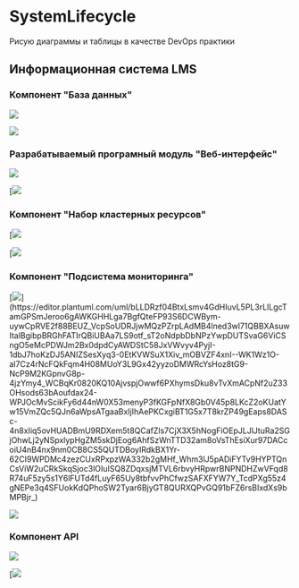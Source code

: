 # SystemLifecycle
Рисую диаграммы и таблицы в качестве DevOps практики

## Информационная система LMS

### Компонент "База данных"

[![](https://img.plantuml.biz/plantuml/dsvg/VLH1RjD05Dtx54DMHQh4fak4Ad83E41brTDYvDXWZnSLGaeS0Oi8ebQiM03b1Aw9gN4Rvmf_RiJxuwanJaEaIAEP-U-z__uR7oRAZLKw2Pm7VdWSf9uKZyS7ZyO7H-CeLAuVolY9umJoH0aLYTW_VQ64vyVoMFbHA1p7UNwMA3avUXgbeUV6Ptk1VoBtnOZEAQThoWMji5ZJMY_qkz53ySOH-7NOUx5ydG9k8aELSDaFFQMIhgYXmjHLUZdY_Q-qCISh_6_mnmcLWXezmv8l6mAXis4z_HPK2-omd78WPo3cLHozH6VCzmqu3P1gdK73j8TN6ZsNsBcsO4R9fbUGMpwz-3zVBDt0JrosaZ6_epn7TnKRfzztlG-vm9HpY_e32j1UGQMUmeYAAe6org02HJWxfyzRj4ecoWzFZTqedUreSSUPmHHOvmAS3MHaHa5cBXVM3PuCEs6dK_Cckk8k8BlQqfGc9ZKN36M6RBaAeJ_2qnaGR_GSnPcrvjEelR_c-sRefc9_r_sbNWhsXoLlR4SD_UfpjLwzTVwgygAmbQKNvlfAy71sK9Ykd6So68IwbwfBCxOf2p7Ms6dV6rk0CLPNFGWBIsh11YFd81ZlIxf50A5mOm9JtBqRDg9z3ZdTif9_8zesqEFgnUKB6DOsR_S4esfd_1EdSwpghUTlm3kyuTk_i7wiklGF2cn8shTvnQ0SSQRSw3dwhkzco5NjXyXE47k7ClJmdVi3)](https://editor.plantuml.com/uml/VLH1RjD05Dtx54DMHQh4fak4Ad83E41brTDYvDXWZnSLGaeS0Oi8ebQiM03b1Aw9gN4Rvmf_RiJxuwanJaEaIAEP-U-z__uR7oRAZLKw2Pm7VdWSf9uKZyS7ZyO7H-CeLAuVolY9umJoH0aLYTW_VQ64vyVoMFbHA1p7UNwMA3avUXgbeUV6Ptk1VoBtnOZEAQThoWMji5ZJMY_qkz53ySOH-7NOUx5ydG9k8aELSDaFFQMIhgYXmjHLUZdY_Q-qCISh_6_mnmcLWXezmv8l6mAXis4z_HPK2-omd78WPo3cLHozH6VCzmqu3P1gdK73j8TN6ZsNsBcsO4R9fbUGMpwz-3zVBDt0JrosaZ6_epn7TnKRfzztlG-vm9HpY_e32j1UGQMUmeYAAe6org02HJWxfyzRj4ecoWzFZTqedUreSSUPmHHOvmAS3MHaHa5cBXVM3PuCEs6dK_Cckk8k8BlQqfGc9ZKN36M6RBaAeJ_2qnaGR_GSnPcrvjEelR_c-sRefc9_r_sbNWhsXoLlR4SD_UfpjLwzTVwgygAmbQKNvlfAy71sK9Ykd6So68IwbwfBCxOf2p7Ms6dV6rk0CLPNFGWBIsh11YFd81ZlIxf50A5mOm9JtBqRDg9z3ZdTif9_8zesqEFgnUKB6DOsR_S4esfd_1EdSwpghUTlm3kyuTk_i7wiklGF2cn8shTvnQ0SSQRSw3dwhkzco5NjXyXE47k7ClJmdVi3)

[![](https://img.plantuml.biz/plantuml/dsvg/XLR9RXD15BpxArhYm2K291OX4gAS-04EN7AnY0KMZXqbvW3omKjC10vn4g8GiSGi4ZSan_7WyJBZN-Z-8wfUzzXZCmwH7C_qKgzUlUhNNjiffhUBBpTpgPqNsVnMUZkzgOhPOYxpg90lFiw-pgXxjnAdYgzo6RMLIsVpgPICfb8AVwM7AzVktBw_iN5tTULf8LVOVg2UFCyMCwjA_pPLtTPZfK_rhwlMVSMgdkxWVw1zxIay-hghsygKCNQXGrEzQdjBXtfeQcOFYpqzCWr2j4qPqJspYy61gPg6Abcw-WTGFQ964KqJem0n5U4RoCm0uK6gJHv0zXN6CJB6vX3R0OcDvIc8zfRLUXxlOu7luZF4noPatiYhlnI3n6A0_f69DgaYXtq9tbTcrzJmEC0-7mE874qAH-mxqYTC1GdM9OKzF5L0EcJkBaQaPX0fsPlg2UmQ65p8Q4EvvO5fcFeonZ-056DLg2DG-ZVnEBJPGjZzVpQSwp5OLE8b90jVZx29OlI5UKVKnjfG4kevH9jzKvcAP7PZFHyLgxLORyn-ntildcgyFAXMOdeiKmSceGvbbL0nMmE0_nGo9Vt5vG3Ae2Z539mmdkxy9rTMYdbvvaZyCO1-DQcxSDOZodU8mJhMLortcBaiD3pX5rUMgrjWT6OVGjF4NE2sMfEq6PQCx4OucMi_0-aovXIVENRnnPLz7GXJBln4np438KebePF58R0_gx8BrvNCQf00UL5yMjSqOvNyXfas3m43sja5eubb4msPpfnt8XMZeeh5vsl8j3vY_59Iwjd37GV7oz0PKumEEw061-OjdYvrgAILLEOzQFFJPvYfI-a1ngWyXbrRUTW3iyvVKqzDcr4IhdWxKHcfF2RFKHqMigf8Zl0z90PPH7f-wWivs-DwOIqyiM9WssPNMgOrOMDfFH_hdrX4vuJIFZeCFc_pw2IPTwQ9yU446DMXdURRhlN-91V622Dt-N8ZKDIujLt_uxPJTqZO6XigLtXsdT0nmnsJf9p7g2Kfynwvq4AuBfnE5FO0gw-oXxICO-QFtCfJG5TWl0JG2QS4zczFUdP01w7wTAsaC38rGOBuSbjDS1BR8Vk8B6ybUD9JKecngso88dPdUD6NXomSqJrdG7UHBTQ1kfuadsHXgK1WzfBqbBiQRSFWgUFe4c-tcIuI1qcCJXmvXTZAwsj40AiTpxHjGrBYKYgJtx0_J59hUCHlcRy0)](https://editor.plantuml.com/uml/XLR9RXD15BpxArhYm2K291OX4gAS-04EN7AnY0KMZXqbvW3omKjC10vn4g8GiSGi4ZSan_7WyJBZN-Z-8wfUzzXZCmwH7C_qKgzUlUhNNjiffhUBBpTpgPqNsVnMUZkzgOhPOYxpg90lFiw-pgXxjnAdYgzo6RMLIsVpgPICfb8AVwM7AzVktBw_iN5tTULf8LVOVg2UFCyMCwjA_pPLtTPZfK_rhwlMVSMgdkxWVw1zxIay-hghsygKCNQXGrEzQdjBXtfeQcOFYpqzCWr2j4qPqJspYy61gPg6Abcw-WTGFQ964KqJem0n5U4RoCm0uK6gJHv0zXN6CJB6vX3R0OcDvIc8zfRLUXxlOu7luZF4noPatiYhlnI3n6A0_f69DgaYXtq9tbTcrzJmEC0-7mE874qAH-mxqYTC1GdM9OKzF5L0EcJkBaQaPX0fsPlg2UmQ65p8Q4EvvO5fcFeonZ-056DLg2DG-ZVnEBJPGjZzVpQSwp5OLE8b90jVZx29OlI5UKVKnjfG4kevH9jzKvcAP7PZFHyLgxLORyn-ntildcgyFAXMOdeiKmSceGvbbL0nMmE0_nGo9Vt5vG3Ae2Z539mmdkxy9rTMYdbvvaZyCO1-DQcxSDOZodU8mJhMLortcBaiD3pX5rUMgrjWT6OVGjF4NE2sMfEq6PQCx4OucMi_0-aovXIVENRnnPLz7GXJBln4np438KebePF58R0_gx8BrvNCQf00UL5yMjSqOvNyXfas3m43sja5eubb4msPpfnt8XMZeeh5vsl8j3vY_59Iwjd37GV7oz0PKumEEw061-OjdYvrgAILLEOzQFFJPvYfI-a1ngWyXbrRUTW3iyvVKqzDcr4IhdWxKHcfF2RFKHqMigf8Zl0z90PPH7f-wWivs-DwOIqyiM9WssPNMgOrOMDfFH_hdrX4vuJIFZeCFc_pw2IPTwQ9yU446DMXdURRhlN-91V622Dt-N8ZKDIujLt_uxPJTqZO6XigLtXsdT0nmnsJf9p7g2Kfynwvq4AuBfnE5FO0gw-oXxICO-QFtCfJG5TWl0JG2QS4zczFUdP01w7wTAsaC38rGOBuSbjDS1BR8Vk8B6ybUD9JKecngso88dPdUD6NXomSqJrdG7UHBTQ1kfuadsHXgK1WzfBqbBiQRSFWgUFe4c-tcIuI1qcCJXmvXTZAwsj40AiTpxHjGrBYKYgJtx0_J59hUCHlcRy0)

### Разрабатываемый програмный модуль "Веб-интерфейс"

[![](https://img.plantuml.biz/plantuml/dsvg/bLLTRn9157tVNp7or2Or-j3uP4oLnAHlniPdie4fZYu3xWuFrPX0yUE1A0dlLkkxoPQ2B9IFlp3pZpntTg1yB4qaMRBScNlkkUVS6OuYvOUgNWcyUq8MWtg9iyVvmmVvmqA-AfKl90-VUD5R8Mj-w5UO4YhWpx5o8jvpzkYXvmNyL35LPQ4elrQi949ULA8gcUUTd4MALmhFgdLPyiEplK2SyWEMqrqzq5VtTQAdvbmFJCDyGc1achbzzi7p63xBqdiXVrS7P8LB5L7kRzEWR3tJFHthgKvCX-LeuKBFxL8VpmqUBEa1qpFJn2ljdfgs-SpC-IQ07Z4zPlYLJSgqSliRd6fXzGsQfAe_WJR3nZ6I4lk-G1rOLfU83C4fNl2PhoJ4kwkcQrFJidmJPhwujdh87Z5iI40DANfYsbi4G-u78lB91YBn2zjYP2UW4WC9cbboFn2VaqAfS1QmPwMROb-78HpheVs6NbWSwtYhbf2AbyDbhIvo2QkniC1LYWdTzZuY66PRjY7JqXFQ37oeHss39POd-Dbt7X0lSjeqxrA20bly_6AHrvGlYxoWUAI4BDinWjZD7Pwbdf9OFJTFphlC9B2wqyMvzMztLsJk_tTLZzn9sg3OO-ORPgi9NsyWR4nJPXt_RblxaxdMeHw81ahDNMyp_NSDTsU7eFRHkoLMgigKcMbRb3uvFTp1IYV8zbxoOEEOhnomIpjw3U9dzNPpd7cE0KPOo-ojOx0rpHldqG6ivQtFzzCNnmVCMdbj9tTeKQnLiPsChpGZ2CxqjPwbalP9CCYPce-mAxE6d3scgwEOhFZnIWhqTtmBGFgarosp1cMCgQkQLMZpakqwcVlBws9thfl4bEaLtR9qeP92SznUaCBbffU_6m_4ZhWiuL_d7m00)](https://editor.plantuml.com/uml/bLLTRn9157tVNp7or2Or-j3uP4oLnAHlniPdie4fZYu3xWuFrPX0yUE1A0dlLkkxoPQ2B9IFlp3pZpntTg1yB4qaMRBScNlkkUVS6OuYvOUgNWcyUq8MWtg9iyVvmmVvmqA-AfKl90-VUD5R8Mj-w5UO4YhWpx5o8jvpzkYXvmNyL35LPQ4elrQi949ULA8gcUUTd4MALmhFgdLPyiEplK2SyWEMqrqzq5VtTQAdvbmFJCDyGc1achbzzi7p63xBqdiXVrS7P8LB5L7kRzEWR3tJFHthgKvCX-LeuKBFxL8VpmqUBEa1qpFJn2ljdfgs-SpC-IQ07Z4zPlYLJSgqSliRd6fXzGsQfAe_WJR3nZ6I4lk-G1rOLfU83C4fNl2PhoJ4kwkcQrFJidmJPhwujdh87Z5iI40DANfYsbi4G-u78lB91YBn2zjYP2UW4WC9cbboFn2VaqAfS1QmPwMROb-78HpheVs6NbWSwtYhbf2AbyDbhIvo2QkniC1LYWdTzZuY66PRjY7JqXFQ37oeHss39POd-Dbt7X0lSjeqxrA20bly_6AHrvGlYxoWUAI4BDinWjZD7Pwbdf9OFJTFphlC9B2wqyMvzMztLsJk_tTLZzn9sg3OO-ORPgi9NsyWR4nJPXt_RblxaxdMeHw81ahDNMyp_NSDTsU7eFRHkoLMgigKcMbRb3uvFTp1IYV8zbxoOEEOhnomIpjw3U9dzNPpd7cE0KPOo-ojOx0rpHldqG6ivQtFzzCNnmVCMdbj9tTeKQnLiPsChpGZ2CxqjPwbalP9CCYPce-mAxE6d3scgwEOhFZnIWhqTtmBGFgarosp1cMCgQkQLMZpakqwcVlBws9thfl4bEaLtR9qeP92SznUaCBbffU_6m_4ZhWiuL_d7m00)

[![](https://img.plantuml.biz/plantuml/png/fLPDRnjL5DtxLpo91HjQaFWG8ctL5N-01Pji8cA1XUjKgLc0kl3OCHKur5KgbGYrJLDGTqWJnrEFFsRy5zxxHvnptdDcdDYpeLAgyVkuzznppxtttN_KtZji__IWMNlqOwFrSEzmxu5fDzhD-jS7hVOtZL_gvejFDcwrVsxMpSFcNgDLgscrPl3lyTqx7tpswPVx-v_Vk_FTGVFWy2lpxG-DTlsUiV-whetjqjWNzbtLkLSuDR4Z_9_Pr2O6dwaTszYu3jOkREwwLTVFR6xdhkUUu71Y5sv04x7hm7lYZh0uSrqtC8yzNFiMLXDQNNbqGwp2Y8k4DzFE3Eu1AYOEM4uDrh6onEKSrs4I5pk54PlixBRiQnr8S2cnS_pvUDoluUVqev9DVCFgUsq9E8nDTrlkoFLmRuPBALRW5S4T4vNmfMG7y6zXDrE47SG8qowoyUtT5kB3MbznFS5NX4Xo4XBy5bYVmozjHkGAYzEFyJdt4S7eiGd7CpTm_H0SZ4RbDD5eAkHZZm68HcGKnvTAop7EU9DTHWgkNOJDhJ7aTi4eGgxEjjEDtNFydXH1hMSdhYBAQF48yNU0FhxYEWivY1Ye44DEsnCR75vAfmkULKuNSDOL9odOnm9PMuB6Re0whJ19O70Dj3qQ4dQ4RNGMMi21IK2SIhSlxIdDFSEDFZnrVVoeXux2WSbyFN4yJRaFiPI56rvYCTAZdFhpge7P6gsknzilGyBdLCaQwTpzPxE0LPS8hL-m-fp48Gs5LC6D4Mz4CRNPBQO7wo2q98itrwbG2R_2wbAI5gr1Z8dIoiXkCiXmjui405dpRcWdm0uoNFz6njTLwOQCwY-Ac1HIxYitkRrmlmUMc9PBcnkLvjYJzYSiN2hf4_7kcv5aNvGnBwb6naIAtk5h3yiqSIBul3TRAVncVxXPDB4TIM8BxmwRvPXK_I5izZ4r36ogI2vKG5xYHiwYwuLQJJ408N6dKWMZeaYcWPUDYgzg7TvQaCW9d5C4dQlAea1YNrgiyeAaJTLMrTkGWgAbZsZBb1i65suR0FqR6eWLInWdez09s1ZXQHYc5QuNdQXhq1ZETyGBXSGkbK8PFPNALP_onNIa8fdxOZhJ7CdyqEGu9JSOVElYF8S2sUsNcedRpvQvVBifiM9qKo7wbeJDrx18xIAat2Tp0fRH2uAoMK_RHECRv8Kgbxbvx-lOp_QnvhhlHmCSJ4rfp3FlacZkon-BvQbKCHDmBkI1CAzNWLqWfnBFjSU3NGZiAbX2o5Tz8XMvcWIbDXicEQ-z27sQFN9WcWVVVqZJfLPt8iJZOZvW4lo1K2aZF7e2aMJ-QJWTIWTvBPvFFeXLswcQYoED2ysg3DYURlMsOwGcjO1ojr9elYSWw__ZCHCae8TTCN0tFIfuOpNK8lqS4xhx3L-9RvZBaCmSIYgJkRsNWCrdb1Hz9c5GXvVWzXGGnHj1OkQ3N2SQ5Odwif9-McewirNLB4dNHhCsbHxghNt_6A_TnoVVx_y1)

### Компонент "Набор кластерных ресурсов"
[![](https://img.plantuml.biz/plantuml/png/ZLPDRzD04BtxLom-jL8a1FI8K24dRXM8SnKbJh6KsC9na2fKgKrQA6fHKK-8hr9-WPl4hPiFzo_i_YFUp6vY9t60IgdZtPatRzxCpcQp5LQ2iDriMFTShzfernpnkBnnlxonNVQziE9wJl34iXfEFHIXBm9tvtKeQcxWL4FNzuHblTnjXKvp-vdVzcgLO7UjuTQTah3bLpcIaJfG7HchVNKYP4yc-D9HNHbXAv4ts7wFPsAlYtVBE261V9QJgRM0wxwCvPLC0HLX8v6tTacGivXHNGkSDssmQpfUs2A4d_AEtGRuZF0XjtW5beqlCPQkr17-3x0unlDMC4JAb7jwWxAI8tKAXvHpJ4e2nfJlCTuY85EoNLYDCmlLPPoUdAWp0PCOWAcy8xSCo5wtzYnBM09_YvfK7r1A5umIoo6P6qITGynIacScI2MelcOfmUV8C1-2IOVPH9HriKQWbVTWUwhZq1JMb9R2W_DyKC_Xybt2eADEASQ5pizGDn76h2O5JGGqY3aKIToNAJKCMiGKWQnkEIIrqPaMQKcUXnJq5qpdEepCbsHvsoJRytnFKZdLYUOLgMC0u9MudsDreNyW5zYG8WU50hXUFQXGX2y0EIIXJVRcYOZ3V0b-p0pGS90u4Xp-iCX3dPGAr4gnJKRNckHAZHxflAdJ1rprLOqJEYqkuczETQdLXCuSMfdjhDCBr0Xt0FLqwxazrOIuzpaxhX3GgE1W1U4d3COjaUWseuhCZaRHmVW7MNjTPpTFowdNIwlp-vzJRoyEAIAC4vsosKs6XmpBMwym973QvLYTcP4nO7jTxkMQceOv139CZAhpATGSR_TlEQHOX2zHGUkGIQe-OAitby4b2OxU6O6OBaVUKVO4PGooMQSNTTQ6XagDS9J5DPyRmmKPVaAJaZuZEd4qAEVEPvPMq_TShkTtW4nO-HIWE1AopmmoquPFhIM_iMPBPQU6sRDoUlaUtqvqfBcgGjyjXSIuuwmNJeCk8vwzUATN-gw7JU5O6-QlFYuSEy5XsgVJ9VrgpYGeNL6QWXjee2yXLEGZpJv2JMaY84HVpuqPHOO2Xgw0dcbTleOMfg2sX5MEWxwlZIvOstIy6lqQ-0C0)

[![](https://img.plantuml.biz/plantuml/png/ZLPDJnDH5DttLxp4hI4cViGe4bR-0HTks3JIQ6EP4XWN6XQTGe6a6fG56gC2chWpcNuCdPREz2-yzuyyzxpNcLOwZIIKwNltuznppxt3-gvVtl7VRDLAkw-htdPvfxob_AfVgpojU_wpwhkAUd1duPN_jbPHsxLorIkLU5egAVpiFLczTU_kmytD-skhB-gr-iuZzVnLrQ-iAVt7D7Me9qgVwT_BxBx3Qg2x-4nqh2E5nrZtTQXC0sSTdPhcClTpdUfhis-EO1pfiMbBYD0qa3qo1pWScQPfgpqBL_z4r4YYJZEQ4vmYY0c8D-7D2Ea1AXGSY1mhdEDa0kSKxWW9nqOUH4UFDppzWmOHd29zZLzNJuB7L7TC2vzz78tnjwTJ1T0sH08CBdPCAcWd1Q2ozmA9uEBR6zwyJmSM0toT06MGswriU2WKvRTOu16U0fIK2XXNbCK6GvWwPiwBYyDjGMr2TCjX5Q813sGZsRL0OWyOIUXn9BiqBi2OnKhCM05bn4XTnn0U16-SMGqPiojTOv7daaSdLYh2N2IDXmQovahYZpT1IZ-5mJu2Zym-4W2H2C0SJhqkuGD1YH0jBlBgoBh0LIYW1Q3rmUbtMpGh75eHnGXx8F3i1LBDq7IpPEGLG69tPKcoO3xBAC4DVUI0KD-XbOTfcvOG6PfZIGUKW78fKV1rGlN3j0k7b5RD7BME9VXNN2H4CHIn4jkKKVCfPzISE40gSpf0Z1u9jV5m9e3GMSxU40ZRYaLDu1ba8oTQ0YF2Go3w4D3vZF9kaGgBRlvdUgJIGl-2IH8VsKyzTWG66AQ4WqHfBmWbt1JTATbb8Wj6sgS9X28BHc1dmwjcXBqmr5IWXvH8o4R7Isr5hmEK04QeSeg2f74jNN6wQ5q4dnENz-YKQwtFdJ3jpeLKbczjEm1ZxY7Bm83Zj6ogaJrG4XPOUpJXZCHsbuYx777slq1e-KpP4KJ_i5S_u7k0HxmMA7SdzPdnlPHMk-fcgfSMnGN-Y2vPlr7Y8g-Kj2UwDmVGj8NkKxSfRKo-dMJCGrMhlymcWtjHXkENlLOSXPHKH3abThG3Syo9x-WG7lFxDUJhAHFfI5BEGI9VPzEznvaa-ObhCilG8P3FuhEbsCtJe3pRxZtOdwuUDkyOdv7KOHiSyJXRxtFG_tqpX2iGLCNRjFzebDRnAF-R_0K0)

### Компонент "Подсистема мониторинга"

[![](https://img.plantuml.biz/plantuml/dsvg/bLLDRzf04BtxLsmv4GdHIuvL5PL3rLlLgcTamGPSmJeroo6gAWKGHHLga7BgfQteFP93S6DCWBym-uywCpRVE2f88BEUZ_VcpSoUDRJjwMQzPZrpLAdMB4lned3wl71QBBXAsuwItalBgibpBRGhFATIrQBiUBAa7LS9otf_sT2oNdpbDbNPzYwpDUTSvaG6ViCSngO5eMcPDWJm2Bx0dpdCyAWDStC58JxVWvyv4PyjI-1dbJ7hoKzDJ5ANIZSesXyq3-0EtKVWSuX1Xiv_mOBVZF4xnI--WK1Wz1O-al7Cz4rNcFQkFqm4H08MUoY3L9Gx42yyzoDMWRcYsHoz8tG9-NcP9M2KGpnvG8p-4jzYmy4_WCBqKr0820KQ10AjvspjOwwf6PXhymsDku8vTvXmACpNf2uZ33OHsods63bAoufdax24-WPJOcMvScikFy6d44nW0X53menyP3fKGFpNfX8Gb0V45p8LKcZ2oKUatYw15VmZQc5QJn6aWpsATgaaBxIjIhAePKCxgiBT1G5x7T8krZP49gEaps8DASc-4n8xIiq5ovHUADBmU9RDXem5t8QCafZls7CjX3X5hNogFiOEpJLJlJtuRa2SGjOhwLj2yNSpxlypHgZM5skDjEog6AhfSzWnTTD32am8oVsThEsiXur97DACcoiU4nB4nx9nm0CB8CS5QUTDBoyIRdkBX1Yr-62CI9WPDMc4zezCUxRPxpzWA332b2gMHf_Whm3lJ5pADiFYTv9HYPTQnCsViW2uCRkSkqSjoc3lOIuISQ8ZDqxsjMTVL6rbvyHRpwrBNPNDHZwVFqd8R74uF5zy5s1Y6lFUTd4fLuyF65Uy8tbfvvPhCfwzSAFXFYW7Y_TcdPXg55z4gNEPe3q4SFUokKdQPhoSW2Tyar6BjyGT8QURXQPvGQ91bFZ6rsBIxdXs9bMPBjr_)](https://editor.plantuml.com/uml/bLLDRzf04BtxLsmv4GdHIuvL5PL3rLlLgcTamGPSmJeroo6gAWKGHHLga7BgfQteFP93S6DCWBym-uywCpRVE2f88BEUZ_VcpSoUDRJjwMQzPZrpLAdMB4lned3wl71QBBXAsuwItalBgibpBRGhFATIrQBiUBAa7LS9otf_sT2oNdpbDbNPzYwpDUTSvaG6ViCSngO5eMcPDWJm2Bx0dpdCyAWDStC58JxVWvyv4PyjI-1dbJ7hoKzDJ5ANIZSesXyq3-0EtKVWSuX1Xiv_mOBVZF4xnI--WK1Wz1O-al7Cz4rNcFQkFqm4H08MUoY3L9Gx42yyzoDMWRcYsHoz8tG9-NcP9M2KGpnvG8p-4jzYmy4_WCBqKr0820KQ10AjvspjOwwf6PXhymsDku8vTvXmACpNf2uZ33OHsods63bAoufdax24-WPJOcMvScikFy6d44nW0X53menyP3fKGFpNfX8Gb0V45p8LKcZ2oKUatYw15VmZQc5QJn6aWpsATgaaBxIjIhAePKCxgiBT1G5x7T8krZP49gEaps8DASc-4n8xIiq5ovHUADBmU9RDXem5t8QCafZls7CjX3X5hNogFiOEpJLJlJtuRa2SGjOhwLj2yNSpxlypHgZM5skDjEog6AhfSzWnTTD32am8oVsThEsiXur97DACcoiU4nB4nx9nm0CB8CS5QUTDBoyIRdkBX1Yr-62CI9WPDMc4zezCUxRPxpzWA332b2gMHf_Whm3lJ5pADiFYTv9HYPTQnCsViW2uCRkSkqSjoc3lOIuISQ8ZDqxsjMTVL6rbvyHRpwrBNPNDHZwVFqd8R74uF5zy5s1Y6lFUTd4fLuyF65Uy8tbfvvPhCfwzSAFXFYW7Y_TcdPXg55z4gNEPe3q4SFUokKdQPhoSW2Tyar6BjyGT8QURXQPvGQ91bFZ6rsBIxdXs9bMPBjr_)

[![](https://img.plantuml.biz/plantuml/dsvg/bLPBJnDH5DxtLzp4hQ_4HumYOUKVSE66JIDDR2o5G5reMBHJAXeGY2Q66EIXYJkJSUZOQUcqV-7UV-JtdNkddROp5KWWmxtdyPrpldFENTgi5JTgRrOhXStNvUfwSQEugchbMgNqRArQUrv-Lr8FxsPUrTvMIcgzKYnN2mKvBHGKVhQUBjouV-_Hoig3nOMNQvMrZSVgnQjohRIez6_ZQLyFbVwgVysJ-mwfZWxmDzQH3XK-8ztMlZ9rdFtH0-FDKp_L0trfccO7mg7kcrsQy4qTtaEpZSEUySoksh9mzGzO3MaryMWES0eZfY5uOxdfmJr0-SG1ov72EKw6K1v07IQXM1yRqU6JvQe-4O4GIg6-nA-Dnxnt_tPlfcpY6rR_ofK0Xx6kCjkc2RKUT28Sm2bYsoCeWHSfU1dYecqQ0C0Z2Lc9EeFn85c7Rgmlj9-FIPGRSj26Hp5YMWfn3s1gACP2SUinIAMFz3cCjO7c8CVPRUGM6M_9pGw-6c8j7CKypjCNE1u805_qktS4YsGJXTjJJZmcA1S44QSfGgEH865aNSb5m6f2dExwWajoH1uvh21LGyrcK78FnUp0bgi9UKxpwu_RS_pV6KSwIHS_msrkuL0VM0Al9xoW7CfI841gcX9ODAPNO1aqONyE0oou2scoliKI4Kue9Mz3gCS3fds8EdWkhEuSeZT6NHIGA6RVV8H-IqahJXFZ0j4ueEYsQ_4QL3i4JrfoBkb5DkhIkWXiC4sM3CCpjQQewvXJVQoF-77io7L9HaxLCbK1I08NHWtjz46rf7VZd89ms1pWE7RuROVxx2oosgAN2TIRy6kQAIf-bWvjInaI0lwSdM549Ys0BkzJD6besygvbSbEF4Ezqk1mNeHS7JV7VSvXeV9esisa1hl0TIpk_nF1d1cGIyNbwXMuA8qGC13pGSB9G8fiVsEmA3k88_HB5LwMa2oVBhoxedFEnoubC1zoHRc4o1gYr3dgp6mFPMVbowQ8mA7Ro9n7Pq3hSuOmKGH7XWcxSNa2Wqo0fnWxMTH1Wa559ar-NT_EsBP8Jr3HMCPrKxPO4ZLBWSWjOTbdaKfjOKagQYEBXN5v4uCxu6g-9INt9EXjMrUPsqc74URaN8JZlc9fPtUxxWlO95X262HD5KbkPTQb-j1jsebM2zoiIxQFCfyG40OZNnukNSpllfE6JKfn5CdevApOprUwnkZZd9Indqz_PhmnJU0hZoWUkFhAeseKTFvIHRejT_bMgriosNb0vRPpHmosoNnX5BzwoPOPpBvy9laSNMz1e7Zwa9nZRaEtgznBBhzwZE9CLXgfuVZSaVqOMhIKE4eDf5xILaE6a6dMAcKzEpdUNVNS1keaAjUB5e_RKdN5FjOBI_Za-_uV)](https://editor.plantuml.com/uml/bLPBJnDH5DxtLzp4hQ_4HumYOUKVSE66JIDDR2o5G5reMBHJAXeGY2Q66EIXYJkJSUZOQUcqV-7UV-JtdNkddROp5KWWmxtdyPrpldFENTgi5JTgRrOhXStNvUfwSQEugchbMgNqRArQUrv-Lr8FxsPUrTvMIcgzKYnN2mKvBHGKVhQUBjouV-_Hoig3nOMNQvMrZSVgnQjohRIez6_ZQLyFbVwgVysJ-mwfZWxmDzQH3XK-8ztMlZ9rdFtH0-FDKp_L0trfccO7mg7kcrsQy4qTtaEpZSEUySoksh9mzGzO3MaryMWES0eZfY5uOxdfmJr0-SG1ov72EKw6K1v07IQXM1yRqU6JvQe-4O4GIg6-nA-Dnxnt_tPlfcpY6rR_ofK0Xx6kCjkc2RKUT28Sm2bYsoCeWHSfU1dYecqQ0C0Z2Lc9EeFn85c7Rgmlj9-FIPGRSj26Hp5YMWfn3s1gACP2SUinIAMFz3cCjO7c8CVPRUGM6M_9pGw-6c8j7CKypjCNE1u805_qktS4YsGJXTjJJZmcA1S44QSfGgEH865aNSb5m6f2dExwWajoH1uvh21LGyrcK78FnUp0bgi9UKxpwu_RS_pV6KSwIHS_msrkuL0VM0Al9xoW7CfI841gcX9ODAPNO1aqONyE0oou2scoliKI4Kue9Mz3gCS3fds8EdWkhEuSeZT6NHIGA6RVV8H-IqahJXFZ0j4ueEYsQ_4QL3i4JrfoBkb5DkhIkWXiC4sM3CCpjQQewvXJVQoF-77io7L9HaxLCbK1I08NHWtjz46rf7VZd89ms1pWE7RuROVxx2oosgAN2TIRy6kQAIf-bWvjInaI0lwSdM549Ys0BkzJD6besygvbSbEF4Ezqk1mNeHS7JV7VSvXeV9esisa1hl0TIpk_nF1d1cGIyNbwXMuA8qGC13pGSB9G8fiVsEmA3k88_HB5LwMa2oVBhoxedFEnoubC1zoHRc4o1gYr3dgp6mFPMVbowQ8mA7Ro9n7Pq3hSuOmKGH7XWcxSNa2Wqo0fnWxMTH1Wa559ar-NT_EsBP8Jr3HMCPrKxPO4ZLBWSWjOTbdaKfjOKagQYEBXN5v4uCxu6g-9INt9EXjMrUPsqc74URaN8JZlc9fPtUxxWlO95X262HD5KbkPTQb-j1jsebM2zoiIxQFCfyG40OZNnukNSpllfE6JKfn5CdevApOprUwnkZZd9Indqz_PhmnJU0hZoWUkFhAeseKTFvIHRejT_bMgriosNb0vRPpHmosoNnX5BzwoPOPpBvy9laSNMz1e7Zwa9nZRaEtgznBBhzwZE9CLXgfuVZSaVqOMhIKE4eDf5xILaE6a6dMAcKzEpdUNVNS1keaAjUB5e_RKdN5FjOBI_Za-_uV)

### Компонент API

[![]([https://img.plantuml.biz/plantuml/svg/fLLDRzD04BtxLomv5IaIbnuHAlJK6m9nhgnaMumIfzYRGuMG6WfKgD1AlHTexqXkOZTkqYH_OVSVyMPsy-N4vK2bECr-l9atxyruArP-fDhDXlSe26kDTbsAfzkRJxOtTxTReVA3K4RFFAyXzvHGBH45-s-Lg0UHhAcW5GhFUtqOAzdSVT5gXtK_Ejne17koAYhFN-vK7eiFdYVmDqFQYEJxDYutPQXYdDBNvaXd-aQFTLSdUgHpSrwXzPzwmZifFaDyiACpORxopxmgT1_7KvsOawemdueW-WwBEZCTF7DiBg0BdGjzop09dlVOm-7FvXZR0-3dM1XXQsY-utji8GIpAL0vY5hlK0NAzXV7o01GYASpPdE5bJwbwtWmkUc5XD05RepCCLF9fpmpB79w7Q1I8iZNd5RfRAxxI3cXOb0fA75mmy6kEST2Xbk4QZf23u1nhoVC2uMaYFZzZo0hR2FfDuBO9z69qMySAqHdffTOdt3PM3q6xB9-A2fbU8HhVNv2BsmETB8IAmYLt8zciIuuyPGHvpMz15w7wuNi2GRAWXqleJJtZYkae7gHNN9Mcnnrv_AoDNke4hImafzVgya3vOSrkQjah89mdwsypd0GswehfYKX-G7FWWoj9BFgMHzHJRlE-yxtPMPcx0bxffmaQTsPUuFkZimfUw3S70-xeHrBgynodaJp1qnDx8RaJy9ZTvmnlpzhzyvjLs9dx1g3TBXTmBNjzz6R9r1lXJO34A7JAQdVBuckSzpsNib6OVmiTF0Ls_68fqDY1u05N3TRaDdG5X-u13i3AdG9PMTnMS4lD540FDOzq3uXJLc0dXuBL-p1T1pO4BQNs9iffiEP-SQjpJajjHzJj0mNCYWqqchBB0sC_naM57efsleUMJHulY3mcp10zNRc02I4VREKcvyDqwD1Zlz6heOqMZYldZN-0vtZqbwNQV4rTU6gdSw6NVbTrnkMwWstsfrzNqqW8HHtT-sBqXaPQriohECr_1S0)](https://editor.plantuml.com/uml/fLLDRzD04BtxLomv5IaIbnuHAlJK6m9nhgnaMumIfzYRGuMG6WfKgD1AlHTexqXkOZTkqYH_OVSVyMPsy-N4vK2bECr-l9atxyruArP-fDhDXlSe26kDTbsAfzkRJxOtTxTReVA3K4RFFAyXzvHGBH45-s-Lg0UHhAcW5GhFUtqOAzdSVT5gXtK_Ejne17koAYhFN-vK7eiFdYVmDqFQYEJxDYutPQXYdDBNvaXd-aQFTLSdUgHpSrwXzPzwmZifFaDyiACpORxopxmgT1_7KvsOawemdueW-WwBEZCTF7DiBg0BdGjzop09dlVOm-7FvXZR0-3dM1XXQsY-utji8GIpAL0vY5hlK0NAzXV7o01GYASpPdE5bJwbwtWmkUc5XD05RepCCLF9fpmpB79w7Q1I8iZNd5RfRAxxI3cXOb0fA75mmy6kEST2Xbk4QZf23u1nhoVC2uMaYFZzZo0hR2FfDuBO9z69qMySAqHdffTOdt3PM3q6xB9-A2fbU8HhVNv2BsmETB8IAmYLt8zciIuuyPGHvpMz15w7wuNi2GRAWXqleJJtZYkae7gHNN9Mcnnrv_AoDNke4hImafzVgya3vOSrkQjah89mdwsypd0GswehfYKX-G7FWWoj9BFgMHzHJRlE-yxtPMPcx0bxffmaQTsPUuFkZimfUw3S70-xeHrBgynodaJp1qnDx8RaJy9ZTvmnlpzhzyvjLs9dx1g3TBXTmBNjzz6R9r1lXJO34A7JAQdVBuckSzpsNib6OVmiTF0Ls_68fqDY1u05N3TRaDdG5X-u13i3AdG9PMTnMS4lD540FDOzq3uXJLc0dXuBL-p1T1pO4BQNs9iffiEP-SQjpJajjHzJj0mNCYWqqchBB0sC_naM57efsleUMJHulY3mcp10zNRc02I4VREKcvyDqwD1Zlz6heOqMZYldZN-0vtZqbwNQV4rTU6gdSw6NVbTrnkMwWstsfrzNqqW8HHtT-sBqXaPQriohECr_1S0](https://img.plantuml.biz/plantuml/png/fLLDRzD04BtxLomv5IaIbnuHAkJK6m9nhgna6umIfpYRGuMG6WfKgD18lHTexqXkOZTEqYH_OVSVyMPscm_dWmELuZIpks_Ul7cptcigFrAjUirx58JbMgiYnTFIxfFIxa6f4Ie_26NqpFDgyb09rH1HK7shH2M8P5a5ZL1utklZffBrWnUDLbZne-ETMd0eYwBm_EL-uR7uu7a2VpEadKY-R-5mNOQgYLtwnfpeLD_gYUxgM8zrPZe5Yl_KKrv9y1dXWnMT2lELVsP5eVlOdkZOd1M5-PG7qGC4TMhQU6PON40NEXFwZc5YFE-nXisVpIcMXy3F41XZQMI-utjY8GHNaolbA6gyWmh4zXVdI06GowTJhkOQaJxHTNLmSGy7Oa8NE34sfrnAzb1dYY3JQmELY82lEI_ItaptGJacCKWA8exQiB5hEWYaE4MefYtq41ZtUifrGKZAYD__IB9IRIJzMj3qgUbKqMziosNdIgyGdx9it3q6x7B_82enFC6nFZ_HBomETRoIAmYLh4QpN9TCF674kQPNm6kpNc1FCEWigkCGfBbtjQ8Lf1VP9UDkawC6ZfVLR9iI55ZXvvVByaZvOLaUADbKGLXbAwypd2Dh3K9YTPsfdQ4tkPGjCMKpR6PFJMpFcqvdn-QScxkvwzlRt6fAA_aoJuXeVi2jRI2Eo7Y4nss_uFh-h5ths773oiGvdWI-My2rS_NHcnEeD4BB08NGxeJQsj-GNMSuxRsIjToziZ2Qr-op4nxxs4ws1LntQO3Po8eFN8AT0UNiJ-miBdVm2rqL09xe7ie-evvo0tfw8fpOmuSvjodiaB3f4epzXVd6CykSbkQAIxGLBZ38JSZgB2pT1Fzp2r3gfMphpRzey6oXmM_20Ehjpm6e4VQLiTdyR9WUtT3uR-mqf3k3UVMiyRTCZgEzZcd-_NFfr4vcjzZcisusRActF6e3-oAQeeNek3jhtu3Eo8ZjoR12xzU_))

[![](https://img.plantuml.biz/plantuml/png/XLTDRrj55DtxLup40f2gWCI742rLaH0IEoGMRB8WQaonwZfLQXQWBc8d9WAdILLG5LMKVYpO8RtuetvsxEU_CFEFEEVSUVRpLrefZJrpvywzvvvxxkJMW_hEVltdUzNIWxkLslsT_PrxhbwfLyjVxzNgtrL-BRjFFroxLV-bMdRtgpkLMgcarLB9uT_3Bswyy_57d-tkVdBpnkszwjx-v-xxdohryatd_mjDd_Yfyq_zlrVPFOVLm7Vm_yIdlk_mCVKzdxXmWBKBduNcLSTV-CnVXiDm3EE-7uSsNIJX0BVtmn4MHw4PskwXXUjVmskVNlCRmnbM__5JhVVmSuaVYoJy5hyEhpc4c32gSEnywlmRxUX6k1gwxLeu2eSuDyAX54iJR5w64_pEGWEnfExBRx-vlbrZl5hWvGnYX4pdpkbxmXN6ay7zY6VrUOOGlQmF6Cuo13JL_LZ4MPnp_jo_kgPDBW0QO0GVFIA7J2Q0nr-4Dd0wSQ7XE-5C0N4T4VLrqO3nRstNW21MMaAEUmtTsP-bC0_nJpXdgWrM0ul33_3nqX9132SkckEQq8evmMcZI0GwJGKn4nqAk0vh1lEf2dy26tFP91IePcWmYLIsUNcMqa2vPeHuiHbexBx2zy4yhyMw97J6C2VWNvD9pYdJiNiBWOJsTRUvSkQtAywFQIoQZH5sKzcdm1aBn6VAKiM8XbVuL0UqH3F2tbseMDTdBaOsiaJ42098P5KgE4HYf-5tOkzq0qWDtoYBQ9woR4z09tRfGJ5Sqawv3EPTR1dGGvVc2AUfydGYjTmwRY751T3p5Zh3xaGk-h7F4ePEmXYBr5UZXRFXq4x_xS_vuJ5Os8ekj0lBYP4vMwBYObdHx0jr5UKE5JAp7-Uj_fVIpAp5h3qbJB6uAZOaIgM5ppNuvaqNkVfosKBYzHohAfbn83O9MM2Wh3ecKXlgWB2fFvG0nCo0MolaNEoJSCPSLnebWOu83RKchowUKjD7nmHNEe5DGIisHRuRYnlBpOaC8iZFekIbv6wUN0Oz-oDswIIoNRH7WCQqS_XiQO6r6SRTjIIFDyqKuud4jIVJN2Smn1YaGXmQzr9urXBcmhYenbVA6gYqHiK9-zl4PKqHljgxVRUy_sEbMlw1Lqk-YTT4hEkAySbiO1b9DJE70BCDPNcFRTpS2iTRBXS7Aqq_PflOHA7tzos2aSH-AfQR0f2CHljboXHjMUsfhfvgiWvjBiLR2OGqJjEhew9owWfb8j2TfIBMK8BYcEM8JGjDz7eTdrJ4TUrbSX4t1oWbn8PkBUO42pqra2fxGHk9Ho9vYgEVOHAufaa43qufluSQj1sZWW0zysDDmjpKqUnW-MOrvQQ-i4bweTudzTwO4fW0zVGcChbhAwp24uaWgmip4n0i5eZ9KOVlHohtcE4iDpI43_njhZwmbfBYLLakAgaGo2AA_SKt4uyzZRgSY9BLlJllvbIUjMCdZhxysU328wJK894Gfm76Qfv6QpQwJMuflSOfH_ZfneCHL1FvkSBrs9RASQKRZE0s5us8AfNICcb3PT_oP3JUZFHaEoYesR3mD4OW-SFiCGr8hNvy3CJtv6Oy6EHBQGhB43aoaDhqRLxJuhmWPAEyBKJWjMxjqBftDiTn53sLT7NGGMFBjLtxiwDq2n_vbyh_)
